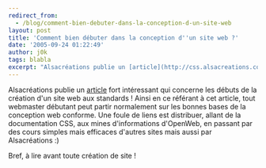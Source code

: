 ```yaml
---
redirect_from:
  - /blog/comment-bien-debuter-dans-la-conception-d-un-site-web
layout: post
title: 'Comment bien débuter dans la conception d''un site web ?'
date: '2005-09-24 01:22:49'
author: j0k
tags: blabla
excerpt: "Alsacréations publie un [article](http://css.alsacreations.com/Comment-debuter-et-trouver-l-information) fort intéressant qui concerne les débuts de la création d'un site web aux standards ! Ainsi en ce référant à cet article, tout webmaster débutant peut partir normalement sur les bonnes bases de la conception web conforme.     \nUne foule de liens est      …"
---
```


Alsacréations publie un [article](http://css.alsacreations.com/Comment-debuter-et-trouver-l-information) fort intéressant qui concerne les débuts de la création d'un site web aux standards ! Ainsi en ce référant à cet article, tout webmaster débutant peut partir normalement sur les bonnes bases de la conception web conforme.
Une foule de liens est distribuer, allant de la documentation CSS, aux mines d'informations d'OpenWeb, en passant par des cours simples mais efficaces d'autres sites mais aussi par Alsacréations :)

Bref, à lire avant toute création de site !
